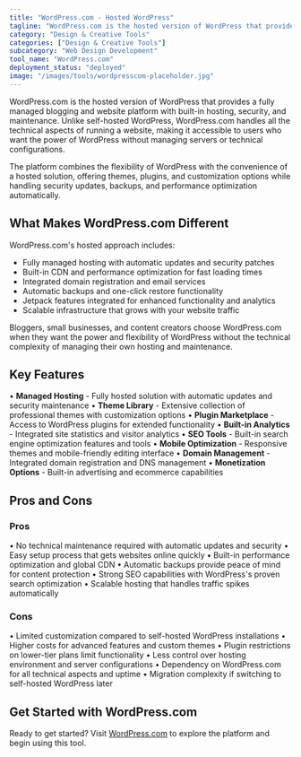 ```yaml
---
title: "WordPress.com - Hosted WordPress"
tagline: "WordPress.com is the hosted version of WordPress that provides a fully managed blogging and website platform with built-in hosting, security, and maintenance..."
category: "Design & Creative Tools"
categories: ["Design & Creative Tools"]
subcategory: "Web Design Development"
tool_name: "WordPress.com"
deployment_status: "deployed"
image: "/images/tools/wordpresscom-placeholder.jpg"
---
```


WordPress.com is the hosted version of WordPress that provides a fully managed blogging and website platform with built-in hosting, security, and maintenance. Unlike self-hosted WordPress, WordPress.com handles all the technical aspects of running a website, making it accessible to users who want the power of WordPress without managing servers or technical configurations.

The platform combines the flexibility of WordPress with the convenience of a hosted solution, offering themes, plugins, and customization options while handling security updates, backups, and performance optimization automatically.

## What Makes WordPress.com Different

WordPress.com's hosted approach includes:
- Fully managed hosting with automatic updates and security patches
- Built-in CDN and performance optimization for fast loading times
- Integrated domain registration and email services
- Automatic backups and one-click restore functionality
- Jetpack features integrated for enhanced functionality and analytics
- Scalable infrastructure that grows with your website traffic

Bloggers, small businesses, and content creators choose WordPress.com when they want the power and flexibility of WordPress without the technical complexity of managing their own hosting and maintenance.

## Key Features

• **Managed Hosting** - Fully hosted solution with automatic updates and security maintenance
• **Theme Library** - Extensive collection of professional themes with customization options
• **Plugin Marketplace** - Access to WordPress plugins for extended functionality
• **Built-in Analytics** - Integrated site statistics and visitor analytics
• **SEO Tools** - Built-in search engine optimization features and tools
• **Mobile Optimization** - Responsive themes and mobile-friendly editing interface
• **Domain Management** - Integrated domain registration and DNS management
• **Monetization Options** - Built-in advertising and ecommerce capabilities

## Pros and Cons

### Pros
• No technical maintenance required with automatic updates and security
• Easy setup process that gets websites online quickly
• Built-in performance optimization and global CDN
• Automatic backups provide peace of mind for content protection
• Strong SEO capabilities with WordPress's proven search optimization
• Scalable hosting that handles traffic spikes automatically

### Cons
• Limited customization compared to self-hosted WordPress installations
• Higher costs for advanced features and custom themes
• Plugin restrictions on lower-tier plans limit functionality
• Less control over hosting environment and server configurations
• Dependency on WordPress.com for all technical aspects and uptime
• Migration complexity if switching to self-hosted WordPress later

## Get Started with WordPress.com

Ready to get started? Visit [WordPress.com](https://wordpress.com/) to explore the platform and begin using this tool.